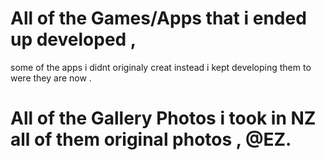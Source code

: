 # All of the Games/Apps that i ended up developed ,
some of the apps i didnt originaly creat instead i kept developing them to were they are now .
# All of the Gallery Photos i took in NZ all of them original photos , @EZ.
